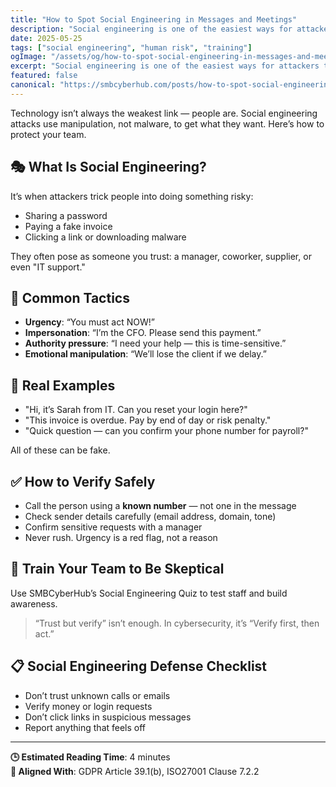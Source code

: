 ```yaml
---
title: "How to Spot Social Engineering in Messages and Meetings"
description: "Social engineering is one of the easiest ways for attackers to trick staff. Learn how to spot fake requests, urgent emails, and phone scams."
date: 2025-05-25
tags: ["social engineering", "human risk", "training"]
ogImage: "/assets/og/how-to-spot-social-engineering-in-messages-and-meetings.png"
excerpt: "Social engineering is one of the easiest ways for attackers to trick staff. Learn how to spot fake requests, urgent emails, and phone scams."
featured: false
canonical: "https://smbcyberhub.com/posts/how-to-spot-social-engineering-in-messages-and-meetings"
---
```


Technology isn’t always the weakest link — people are. Social engineering attacks use manipulation, not malware, to get what they want. Here’s how to protect your team.

## 🎭 What Is Social Engineering?
It’s when attackers trick people into doing something risky:

- Sharing a password
- Paying a fake invoice
- Clicking a link or downloading malware

They often pose as someone you trust: a manager, coworker, supplier, or even "IT support."

## 🚨 Common Tactics
- **Urgency**: “You must act NOW!”
- **Impersonation**: “I’m the CFO. Please send this payment.”
- **Authority pressure**: “I need your help — this is time-sensitive.”
- **Emotional manipulation**: “We’ll lose the client if we delay.”

## 💬 Real Examples
- "Hi, it’s Sarah from IT. Can you reset your login here?"
- "This invoice is overdue. Pay by end of day or risk penalty."
- "Quick question — can you confirm your phone number for payroll?"

All of these can be fake.

## ✅ How to Verify Safely
- Call the person using a **known number** — not one in the message
- Check sender details carefully (email address, domain, tone)
- Confirm sensitive requests with a manager
- Never rush. Urgency is a red flag, not a reason

## 🔐 Train Your Team to Be Skeptical
Use SMBCyberHub’s Social Engineering Quiz to test staff and build awareness.

> “Trust but verify” isn’t enough. In cybersecurity, it’s “Verify first, then act.”

## 📋 Social Engineering Defense Checklist
- Don’t trust unknown calls or emails
- Verify money or login requests
- Don’t click links in suspicious messages
- Report anything that feels off

---

**🕒 Estimated Reading Time**: 4 minutes  
**🔐 Aligned With**: GDPR Article 39.1(b), ISO27001 Clause 7.2.2
